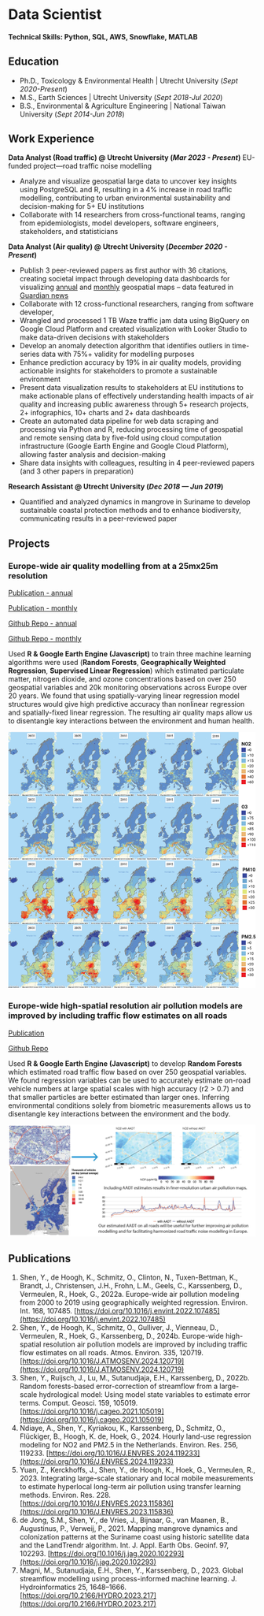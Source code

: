 # Data Scientist

#### Technical Skills: Python, SQL, AWS, Snowflake, MATLAB

## Education
- Ph.D., Toxicology & Environmental Health  | Utrecht University (_Sept 2020-Present_)								       		
- M.S., Earth Sciences	| Utrecht University (_Sept 2018-Jul 2020_)	 			        		
- B.S., Environmental & Agriculture Engineering | National Taiwan University (_Sept 2014-Jun 2018_)

## Work Experience
**Data Analyst (Road traffic) @ Utrecht University (_Mar 2023  - Present_)**
EU-funded project—road traffic noise modelling
- Analyze and visualize geospatial large data to uncover key insights using PostgreSQL and R, resulting in a 4% increase in road traffic modelling, contributing to urban environmental sustainability and decision-making for 5+ EU institutions
- Collaborate with 14 researchers from cross-functional teams, ranging from epidemiologists, model developers, software engineers, stakeholders, and statisticians



**Data Analyst (Air quality) @ Utrecht University (_December 2020 - Present_)**
-	Publish 3 peer-reviewed papers as first author with 36 citations, creating societal impact through developing data dashboards for visualizing [annual](https://youchenshenuu.users.earthengine.app/view/expanse-air-pollution-20-yr-maps) and [monthly](https://youchenshenuu.users.earthengine.app/view/expanse-monthly-average-air-pollution-maps) geospatial maps – data featured in [Guardian news](https://www.theguardian.com/environment/2023/sep/20/revealed-almost-everyone-in-europe-breathing-toxic-air)
-	Collaborate with 12 cross-functional researchers, ranging from software developer, 
-	Wrangled and processed 1 TB Waze traffic jam data using BigQuery on Google Cloud Platform and created visualization with Looker Studio to make data-driven decisions with stakeholders
-	Develop an anomaly detection algorithm that identifies outliers in time-series data with 75%+ validity for modelling purposes
-	Enhance prediction accuracy by 19% in air quality models, providing actionable insights for stakeholders to promote a sustainable environment
-	Present data visualization results to stakeholders at EU institutions to make actionable plans of effectively understanding health impacts of air quality and increasing public awareness through 5+ research projects, 2+ infographics, 10+ charts and 2+ data dashboards
-	Create an automated data pipeline for web data scraping and processing via Python and R, reducing processing time of geospatial and remote sensing data by five-fold using cloud computation infrastructure (Google Earth Engine and Google Cloud Platform), allowing faster analysis and decision-making
-	Share data insights with colleagues, resulting in 4 peer-reviewed papers (and 3 other papers in preparation)

**Research Assistant @ Utrecht University (_Dec 2018 — Jun 2019_)**
-	Quantified and analyzed dynamics in mangrove in Suriname to develop sustainable coastal protection methods and to enhance biodiversity, communicating results in a peer-reviewed paper

## Projects
### Europe-wide air quality modelling from at a 25mx25m resolution
[Publication - annual](https://www.sciencedirect.com/science/article/pii/S0160412022004123#f0010)

[Publication - monthly](https://www.sciencedirect.com/science/article/pii/S0048969724006879)

[Github Repo - annual](https://github.com/co822ee/EXPANSE_algorithm)

[Github Repo - monthly](https://github.com/co822ee/expanse_multiyear/)

Used **R & Google Earth Engine (Javascript)** to train three machine learning algorithms were used (**Random Forests**, **Geographically Weighted Regression**, **Supervised Linear Regression**) which estimated particulate matter, nitrogen dioxide, and ozone concentrations based on over 250 geospatial variables and 20k monitoring observations across Europe over 20 years. We found that using spatially-varying linear regression model structures would give high predictive accuracy than nonlinear regression and spatially-fixed linear regression. The resulting air quality maps allow us to disentangle key interactions between the environment and human health.

![Air quality maps](/assets/img/air-quality-maps.jpg)

### Europe-wide high-spatial resolution air pollution models are improved by including traffic flow estimates on all roads

[Publication](https://www.sciencedirect.com/science/article/pii/S1352231024003947)

[Github Repo](https://github.com/co822ee/eu_roadTraffic)

Used **R & Google Earth Engine (Javascript)** to develop **Random Forests** which estimated road traffic flow based on over 250 geospatial variables. We found regression variables can be used to accurately estimate on-road vehicle numbers at large spatial scales with high accuracy (r2 > 0.7) and that smaller particles are better estimated than larger ones. Inferring environmental conditions solely from biometric measurements allows us to disentangle key interactions between the environment and the body.

![Bike Study](/assets/img/AtmosphericEnvironment-toc.jpg)

## Publications
1. Shen, Y., de Hoogh, K., Schmitz, O., Clinton, N., Tuxen-Bettman, K., Brandt, J., Christensen, J.H., Frohn, L.M., Geels, C., Karssenberg, D., Vermeulen, R., Hoek, G., 2022a. Europe-wide air pollution modeling from 2000 to 2019 using geographically weighted regression. Environ. Int. 168, 107485. [https://doi.org/10.1016/j.envint.2022.107485](https://doi.org/10.1016/j.envint.2022.107485)
2. Shen, Y., de Hoogh, K., Schmitz, O., Gulliver, J., Vienneau, D., Vermeulen, R., Hoek, G., Karssenberg, D., 2024b. Europe-wide high-spatial resolution air pollution models are improved by including traffic flow estimates on all roads. Atmos. Environ. 335, 120719. [https://doi.org/10.1016/J.ATMOSENV.2024.120719](https://doi.org/10.1016/J.ATMOSENV.2024.120719)
3. Shen, Y., Ruijsch, J., Lu, M., Sutanudjaja, E.H., Karssenberg, D., 2022b. Random forests-based error-correction of streamflow from a large-scale hydrological model: Using model state variables to estimate error terms. Comput. Geosci. 159, 105019. [https://doi.org/10.1016/j.cageo.2021.105019](https://doi.org/10.1016/j.cageo.2021.105019)
4. Ndiaye, A., Shen, Y., Kyriakou, K., Karssenberg, D., Schmitz, O., Flückiger, B., Hoogh, K. de, Hoek, G., 2024. Hourly land-use regression modeling for NO2 and PM2.5 in the Netherlands. Environ. Res. 256, 119233. [https://doi.org/10.1016/J.ENVRES.2024.119233](https://doi.org/10.1016/J.ENVRES.2024.119233)
5. Yuan, Z., Kerckhoffs, J., Shen, Y., de Hoogh, K., Hoek, G., Vermeulen, R., 2023. Integrating large-scale stationary and local mobile measurements to estimate hyperlocal long-term air pollution using transfer learning methods. Environ. Res. 228. [https://doi.org/10.1016/J.ENVRES.2023.115836](https://doi.org/10.1016/J.ENVRES.2023.115836)
6. de Jong, S.M., Shen, Y., de Vries, J., Bijnaar, G., van Maanen, B., Augustinus, P., Verweij, P., 2021. Mapping mangrove dynamics and colonization patterns at the Suriname coast using historic satellite data and the LandTrendr algorithm. Int. J. Appl. Earth Obs. Geoinf. 97, 102293. [https://doi.org/10.1016/j.jag.2020.102293](https://doi.org/10.1016/j.jag.2020.102293)
7. Magni, M., Sutanudjaja, E.H., Shen, Y., Karssenberg, D., 2023. Global streamflow modelling using process-informed machine learning. J. Hydroinformatics 25, 1648–1666. [https://doi.org/10.2166/HYDRO.2023.217](https://doi.org/10.2166/HYDRO.2023.217)


